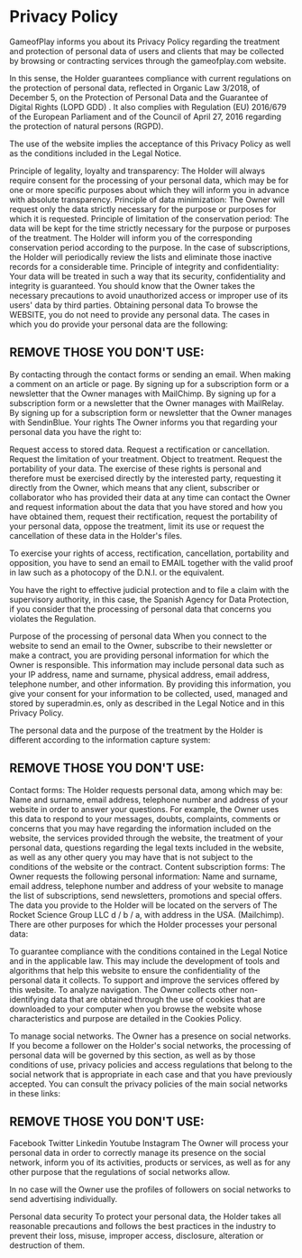 # Privacy Policy
GameofPlay informs you about its Privacy Policy regarding the treatment and protection of personal data of users and clients that may be collected by browsing or contracting services through the gameofplay.com website.

In this sense, the Holder guarantees compliance with current regulations on the protection of personal data, reflected in Organic Law 3/2018, of December 5, on the Protection of Personal Data and the Guarantee of Digital Rights (LOPD GDD) . It also complies with Regulation (EU) 2016/679 of the European Parliament and of the Council of April 27, 2016 regarding the protection of natural persons (RGPD).

The use of the website implies the acceptance of this Privacy Policy as well as the conditions included in the Legal Notice.

Principle of legality, loyalty and transparency: The Holder will always require consent for the processing of your personal data, which may be for one or more specific purposes about which they will inform you in advance with absolute transparency.
Principle of data minimization: The Owner will request only the data strictly necessary for the purpose or purposes for which it is requested.
Principle of limitation of the conservation period: The data will be kept for the time strictly necessary for the purpose or purposes of the treatment.
The Holder will inform you of the corresponding conservation period according to the purpose. In the case of subscriptions, the Holder will periodically review the lists and eliminate those inactive records for a considerable time.
Principle of integrity and confidentiality: Your data will be treated in such a way that its security, confidentiality and integrity is guaranteed. You should know that the Owner takes the necessary precautions to avoid unauthorized access or improper use of its users' data by third parties.
Obtaining personal data
To browse the WEBSITE, you do not need to provide any personal data. The cases in which you do provide your personal data are the following:

## REMOVE THOSE YOU DON'T USE:

By contacting through the contact forms or sending an email.
When making a comment on an article or page.
By signing up for a subscription form or a newsletter that the Owner manages with MailChimp.
By signing up for a subscription form or a newsletter that the Owner manages with MailRelay.
By signing up for a subscription form or newsletter that the Owner manages with SendinBlue.
Your rights
The Owner informs you that regarding your personal data you have the right to:

Request access to stored data.
Request a rectification or cancellation.
Request the limitation of your treatment.
Object to treatment.
Request the portability of your data.
The exercise of these rights is personal and therefore must be exercised directly by the interested party, requesting it directly from the Owner, which means that any client, subscriber or collaborator who has provided their data at any time can contact the Owner and request information about the data that you have stored and how you have obtained them, request their rectification, request the portability of your personal data, oppose the treatment, limit its use or request the cancellation of these data in the Holder's files.

To exercise your rights of access, rectification, cancellation, portability and opposition, you have to send an email to EMAIL together with the valid proof in law such as a photocopy of the D.N.I. or the equivalent.

You have the right to effective judicial protection and to file a claim with the supervisory authority, in this case, the Spanish Agency for Data Protection, if you consider that the processing of personal data that concerns you violates the Regulation.

Purpose of the processing of personal data
When you connect to the website to send an email to the Owner, subscribe to their newsletter or make a contract, you are providing personal information for which the Owner is responsible. This information may include personal data such as your IP address, name and surname, physical address, email address, telephone number, and other information. By providing this information, you give your consent for your information to be collected, used, managed and stored by superadmin.es, only as described in the Legal Notice and in this Privacy Policy.

The personal data and the purpose of the treatment by the Holder is different according to the information capture system:

## REMOVE THOSE YOU DON'T USE:

Contact forms: The Holder requests personal data, among which may be: Name and surname, email address, telephone number and address of your website in order to answer your questions.
For example, the Owner uses this data to respond to your messages, doubts, complaints, comments or concerns that you may have regarding the information included on the website, the services provided through the website, the treatment of your personal data, questions regarding the legal texts included in the website, as well as any other query you may have that is not subject to the conditions of the website or the contract.
Content subscription forms: The Owner requests the following personal information: Name and surname, email address, telephone number and address of your website to manage the list of subscriptions, send newsletters, promotions and special offers.
The data you provide to the Holder will be located on the servers of The Rocket Science Group LLC d / b / a, with address in the USA. (Mailchimp).
There are other purposes for which the Holder processes your personal data:

To guarantee compliance with the conditions contained in the Legal Notice and in the applicable law. This may include the development of tools and algorithms that help this website to ensure the confidentiality of the personal data it collects.
To support and improve the services offered by this website.
To analyze navigation. The Owner collects other non-identifying data that are obtained through the use of cookies that are downloaded to your computer when you browse the website whose characteristics and purpose are detailed in the Cookies Policy.

To manage social networks. The Owner has a presence on social networks. If you become a follower on the Holder's social networks, the processing of personal data will be governed by this section, as well as by those conditions of use, privacy policies and access regulations that belong to the social network that is appropriate in each case and that you have previously accepted.
You can consult the privacy policies of the main social networks in these links:

## REMOVE THOSE YOU DON'T USE:

Facebook
Twitter
Linkedin
Youtube
Instagram
The Owner will process your personal data in order to correctly manage its presence on the social network, inform you of its activities, products or services, as well as for any other purpose that the regulations of social networks allow.

In no case will the Owner use the profiles of followers on social networks to send advertising individually.

Personal data security
To protect your personal data, the Holder takes all reasonable precautions and follows the best practices in the industry to prevent their loss, misuse, improper access, disclosure, alteration or destruction of them.